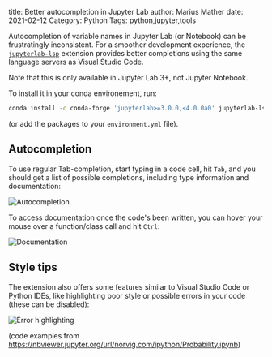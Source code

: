 title: Better autocompletion in Jupyter Lab
author: Marius Mather
date: 2021-02-12
Category: Python
Tags: python,jupyter,tools

Autocompletion of variable names in Jupyter Lab (or Notebook)
can be frustratingly inconsistent. For a smoother development
experience, the [`jupyterlab-lsp`](https://github.com/krassowski/jupyterlab-lsp)
extension provides better completions using the same
language servers as Visual Studio Code.

Note that this is only available in Jupyter Lab 3+, not Jupyter Notebook.

To install it in your conda environement, run:

```bash
conda install -c conda-forge 'jupyterlab>=3.0.0,<4.0.0a0' jupyterlab-lsp python-language-server
```

(or add the packages to your `environment.yml` file).

## Autocompletion

To use regular Tab-completion, start typing in a code cell, hit `Tab`, and
you should get a list of possible completions, including type
information and documentation:

![Autocompletion]({attach}images/better_jupyter_autocompletion/tab_completion.png)

To access documentation once the code's been written, you can hover
your mouse over a function/class call and hit `Ctrl`:

![Documentation]({attach}images/better_jupyter_autocompletion/quick_docs.png)

## Style tips

The extension also offers some features similar to Visual Studio Code
or Python IDEs, like highlighting poor style or possible errors
in your code (these can be disabled):

![Error highlighting]({attach}images/better_jupyter_autocompletion/errors.png)

(code examples from <https://nbviewer.jupyter.org/url/norvig.com/ipython/Probability.ipynb>)